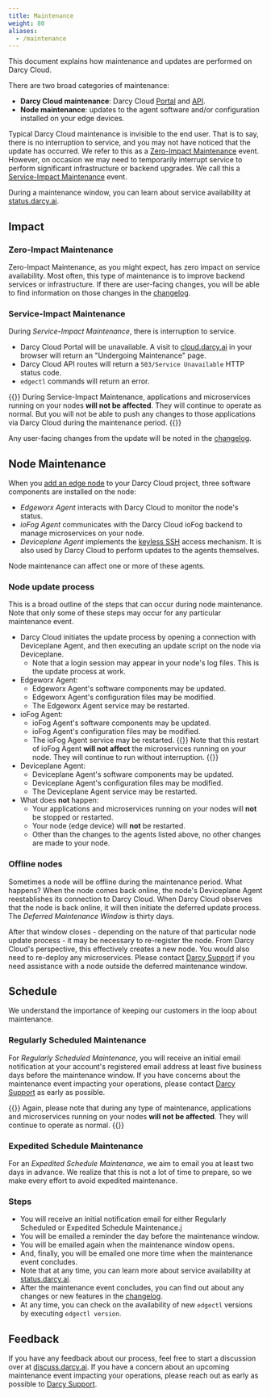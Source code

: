 ```yaml
---
title: Maintenance
weight: 80
aliases:
  - /maintenance
---
```


This document explains how maintenance and updates are performed on Darcy Cloud.

There are two broad categories of maintenance:

- **Darcy Cloud maintenance**: Darcy Cloud [Portal](https://cloud.darcy.ai)
  and [API](https://api.darcy.ai).
- **Node maintenance**: updates to the agent software and/or
  configuration installed on your edge devices.

Typical Darcy Cloud maintenance is invisible to the end user. That is to say,
there is no interruption to service, and you may not have noticed that the update
has occurred. We refer to this as a [Zero-Impact Maintenance](#zero-impact-maintenance) event.
However, on occasion
we may need to temporarily interrupt service to perform significant infrastructure
or backend upgrades. We call this a [Service-Impact Maintenance](#service-impact-maintenance) event.

During a maintenance window, you can learn about service availability
at [status.darcy.ai](https://status.darcy.ai).

## Impact

### Zero-Impact Maintenance

Zero-Impact Maintenance, as you might expect, has zero impact on service availability.
Most often, this type of maintenance is to improve backend services or infrastructure.
If there are user-facing changes, you will be able to find information
on those changes in the [changelog](/docs/more/release-notes).

### Service-Impact Maintenance

During _Service-Impact Maintenance_, there is interruption to service.

- Darcy Cloud Portal will be unavailable. A visit to [cloud.darcy.ai](https://cloud.darcy.ai) in
  your browser will return an "Undergoing Maintenance" page.
- Darcy Cloud API routes will return a `503/Service Unavailable` HTTP status code.
- `edgectl` commands will return an error.

{{<info>}}
During Service-Impact Maintenance, applications and microservices
running on your nodes **will not be affected**. They will continue to operate as normal.
But you will not be able to push any changes to those applications via Darcy Cloud
during the maintenance period.
{{</info>}}

Any user-facing changes from the update will be noted in the [changelog](/docs/more/release-notes).

## Node Maintenance

When you [add an edge node](/docs/cloud/adding-nodes/add-node/) to your Darcy Cloud
project, three software components are installed on the node:

- _Edgeworx Agent_ interacts with Darcy Cloud to monitor the node's status.
- _ioFog Agent_ communicates with the Darcy Cloud ioFog backend to
  manage microservices on your node.
- _Deviceplane Agent_ implements the [keyless SSH](/docs/cloud/node-remote-access/)
  access mechanism. It is also used by Darcy Cloud to perform updates to the agents themselves.

Node maintenance can affect one or more of these agents.

### Node update process

This is a broad outline of the steps that can occur during node maintenance. Note
that only some of these steps may occur for any particular maintenance event.

- Darcy Cloud initiates the update process by opening a connection with Deviceplane Agent,
  and then executing an update script on the node via Deviceplane.
  - Note that a login session may appear in your node's log files. This is the update
    process at work.
- Edgeworx Agent:
  - Edgeworx Agent's software components may be updated.
  - Edgeworx Agent's configuration files may be modified.
  - The Edgeworx Agent service may be restarted.
- ioFog Agent:
  - ioFog Agent's software components may be updated.
  - ioFog Agent's configuration files may be modified.
  - The ioFog Agent service may be restarted.
    {{<info>}}
    Note that this restart of ioFog Agent **will not affect** the microservices running on
    your node. They will continue to run without interruption.
    {{</info>}}
- Deviceplane Agent:
  - Deviceplane Agent's software components may be updated.
  - Deviceplane Agent's configuration files may be modified.
  - The Deviceplane Agent service may be restarted.
- What does **not** happen:
  - Your applications and microservices running on your nodes will **not** be stopped or restarted.
  - Your node (edge device) will **not** be restarted.
  - Other than the changes to the agents listed above, no other changes are made to your node.

### Offline nodes

Sometimes a node will be offline during the maintenance period. What happens?
When the node comes back online, the node's Deviceplane Agent reestablishes its connection
to Darcy Cloud. When Darcy Cloud observes that the node is back online, it will
then initiate the deferred update process. The _Deferred Maintenance Window_ is thirty
days.

After that window closes - depending on the nature of that particular node update
process - it may be necessary to re-register the node. From Darcy Cloud's perspective,
this effectively creates a new node. You would also need to re-deploy any microservices.
Please contact [Darcy Support](mailto:support@darcy.ai) if you need assistance with a node
outside the deferred maintenance window.

## Schedule

We understand the importance of keeping our customers in the loop about maintenance.

### Regularly Scheduled Maintenance

For _Regularly Scheduled Maintenance_, you will receive an initial email notification at your account's registered email
address at least five business days before the maintenance window. If you have concerns
about the maintenance event impacting your operations, please contact [Darcy Support](mailto:support@darcy.ai)
as early as possible.

{{<info>}}
Again, please note that during any type of maintenance, applications and microservices
running on your nodes **will not be affected**. They will continue to operate as normal.
{{</info>}}

### Expedited Schedule Maintenance

For an _Expedited Schedule Maintenance_, we aim to email you at least two days in advance. We realize
that this is not a lot of time to prepare, so we make every effort to avoid expedited maintenance.

### Steps

- You will receive an initial notification email for either Regularly Scheduled or Expedited Schedule Maintenance.j
- You will be emailed a reminder the day before the maintenance window.
- You will be emailed again when the maintenance window opens.
- And, finally, you will be emailed one more time when the maintenance event concludes.
- Note that at any time, you can learn more about service availability at [status.darcy.ai](https://status.darcy.ai).
- After the maintenance event concludes, you can find out about any changes or new
  features in the [changelog](/docs/more/release-notes).
- At any time, you can check on the availability of new `edgectl` versions by executing `edgectl version`.

## Feedback

If you have any feedback about our process, feel free to start a discussion over
at [discuss.darcy.ai](https://discuss.darcy.ai). If you have a concern about an upcoming
maintenance event impacting your operations, please reach out as early as possible
to [Darcy Support](mailto:support@darcy.ai).
